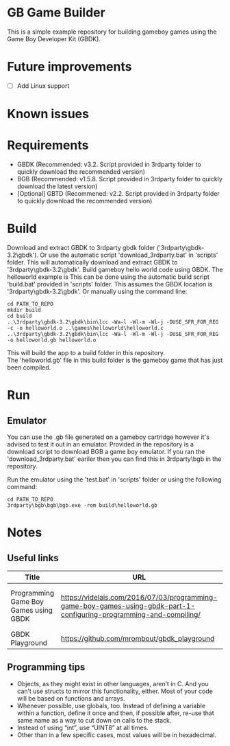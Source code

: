 # GB Game Builder
This is a simple example repository for building gameboy games using the Game Boy Developer Kit (GBDK).

# Future improvements
 - [ ] Add Linux support

# Known issues

# Requirements
 - GBDK (Recommended: v3.2. Script provided in 3rdparty folder to quickly download the recommended version)
 - BGB (Recommended: v1.5.8. Script provided in 3rdparty folder to quickly download the latest version)
 - [Optional] GBTD (Recommened: v2.2. Script provided in 3rdparty folder to quickly download the recommended version)

# Build
Download and extract GBDK to 3rdparty gbdk folder ('3rdparty\gbdk-3.2\gbdk'). Or use the automatic script 'download_3rdparty.bat' in 'scripts' folder. This will automatically download and extract GBDK to '3rdparty\gbdk-3.2\gbdk'.
Build gameboy hello world code using GBDK. The helloworld example is 
This can be done using the automatic build script 'build.bat' provided in 'scripts' folder. This assumes the GBDK location is '3rdparty\gbdk-3.2\gbdk'. Or manually using the command line:
```
cd PATH_TO_REPO
mkdir build
cd build
..\3rdparty\gbdk-3.2\gbdk\bin\lcc -Wa-l -Wl-m -Wl-j -DUSE_SFR_FOR_REG -c -o helloworld.o ..\games\helloworld\helloworld.c
..\3rdparty\gbdk-3.2\gbdk\bin\lcc -Wa-l -Wl-m -Wl-j -DUSE_SFR_FOR_REG -o helloworld.gb helloworld.o
```
This will build the app to a build folder in this repository.  
The 'helloworld.gb' file in this build folder is the gameboy game that has just been compiled. 

# Run
## Emulator
You can use the .gb file generated on a gameboy cartridge however it's advised to test it out in an emulator. Provided in the repository is a download script to download BGB a game boy emulator. If you ran the 'download_3rdparty.bat' eariler then you can find this in 3rdparty\bgb in the repository.

Run the emulator using the 'test.bat' in 'scripts' folder or using the following command:
```
cd PATH_TO_REPO
3rdparty\bgb\bgb\bgb.exe -rom build\helloworld.gb
```

# Notes
## Useful links
| Title                                 | URL                                                                                                                 | Description                                     |
|---------------------------------------|---------------------------------------------------------------------------------------------------------------------|-------------------------------------------------|
| Programming Game Boy Games using GBDK | https://videlais.com/2016/07/03/programming-game-boy-games-using-gbdk-part-1-configuring-programming-and-compiling/ | Tips for programming and advice on the hardware |
| GBDK Playground                       | https://github.com/mrombout/gbdk_playground                                                                         | Code examples                                   |

## Programming tips
 - Objects, as they might exist in other languages, aren’t in C. And you can’t use structs to mirror this functionality, either. Most of your code will be based on functions and arrays.
 - Whenever possible, use globals, too. Instead of defining a variable within a function, define it once and then, if possible after, re-use that same name as a way to cut down on calls to the stack.
 - Instead of using “int”, use “UINT8” at all times.
 - Other than in a few specific cases, most values will be in hexadecimal.

